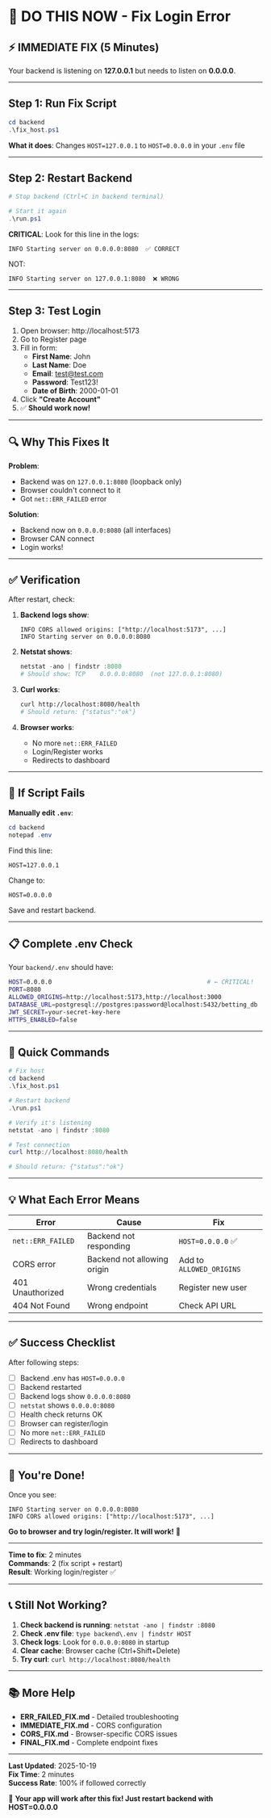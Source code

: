 # 🚨 DO THIS NOW - Fix Login Error

## ⚡ IMMEDIATE FIX (5 Minutes)

Your backend is listening on **127.0.0.1** but needs to listen on **0.0.0.0**.

---

## Step 1: Run Fix Script

```powershell
cd backend
.\fix_host.ps1
```

**What it does**: Changes `HOST=127.0.0.1` to `HOST=0.0.0.0` in your `.env` file

---

## Step 2: Restart Backend

```powershell
# Stop backend (Ctrl+C in backend terminal)

# Start it again
.\run.ps1
```

**CRITICAL**: Look for this line in the logs:
```
INFO Starting server on 0.0.0.0:8080  ✅ CORRECT
```

NOT:
```
INFO Starting server on 127.0.0.1:8080  ❌ WRONG
```

---

## Step 3: Test Login

1. Open browser: http://localhost:5173
2. Go to Register page
3. Fill in form:
   - **First Name**: John
   - **Last Name**: Doe
   - **Email**: test@test.com
   - **Password**: Test123!
   - **Date of Birth**: 2000-01-01
4. Click **"Create Account"**
5. ✅ **Should work now!**

---

## 🔍 Why This Fixes It

**Problem**: 
- Backend was on `127.0.0.1:8080` (loopback only)
- Browser couldn't connect to it
- Got `net::ERR_FAILED` error

**Solution**:
- Backend now on `0.0.0.0:8080` (all interfaces)
- Browser CAN connect
- Login works!

---

## ✅ Verification

After restart, check:

1. **Backend logs show**:
   ```
   INFO CORS allowed origins: ["http://localhost:5173", ...]
   INFO Starting server on 0.0.0.0:8080
   ```

2. **Netstat shows**:
   ```powershell
   netstat -ano | findstr :8080
   # Should show: TCP    0.0.0.0:8080  (not 127.0.0.1:8080)
   ```

3. **Curl works**:
   ```bash
   curl http://localhost:8080/health
   # Should return: {"status":"ok"}
   ```

4. **Browser works**:
   - No more `net::ERR_FAILED`
   - Login/Register works
   - Redirects to dashboard

---

## 🚨 If Script Fails

**Manually edit `.env`**:

```powershell
cd backend
notepad .env
```

Find this line:
```
HOST=127.0.0.1
```

Change to:
```
HOST=0.0.0.0
```

Save and restart backend.

---

## 📋 Complete .env Check

Your `backend/.env` should have:

```bash
HOST=0.0.0.0                                           # ← CRITICAL!
PORT=8080
ALLOWED_ORIGINS=http://localhost:5173,http://localhost:3000
DATABASE_URL=postgresql://postgres:password@localhost:5432/betting_db
JWT_SECRET=your-secret-key-here
HTTPS_ENABLED=false
```

---

## 🎯 Quick Commands

```powershell
# Fix host
cd backend
.\fix_host.ps1

# Restart backend
.\run.ps1

# Verify it's listening
netstat -ano | findstr :8080

# Test connection
curl http://localhost:8080/health

# Should return: {"status":"ok"}
```

---

## 💡 What Each Error Means

| Error | Cause | Fix |
|-------|-------|-----|
| `net::ERR_FAILED` | Backend not responding | `HOST=0.0.0.0` ✅ |
| CORS error | Backend not allowing origin | Add to `ALLOWED_ORIGINS` |
| 401 Unauthorized | Wrong credentials | Register new user |
| 404 Not Found | Wrong endpoint | Check API URL |

---

## ✅ Success Checklist

After following steps:

- [ ] Backend .env has `HOST=0.0.0.0`
- [ ] Backend restarted
- [ ] Backend logs show `0.0.0.0:8080`
- [ ] `netstat` shows `0.0.0.0:8080`
- [ ] Health check returns OK
- [ ] Browser can register/login
- [ ] No more `net::ERR_FAILED`
- [ ] Redirects to dashboard

---

## 🎉 You're Done!

Once you see:
```
INFO Starting server on 0.0.0.0:8080
INFO CORS allowed origins: ["http://localhost:5173", ...]
```

**Go to browser and try login/register. It will work!** 🚀

---

**Time to fix**: 2 minutes  
**Commands**: 2 (fix script + restart)  
**Result**: Working login/register ✅

---

## 📞 Still Not Working?

1. **Check backend is running**: `netstat -ano | findstr :8080`
2. **Check .env file**: `type backend\.env | findstr HOST`
3. **Check logs**: Look for `0.0.0.0:8080` in startup
4. **Clear cache**: Browser cache (Ctrl+Shift+Delete)
5. **Try curl**: `curl http://localhost:8080/health`

---

## 📚 More Help

- **ERR_FAILED_FIX.md** - Detailed troubleshooting
- **IMMEDIATE_FIX.md** - CORS configuration
- **CORS_FIX.md** - Browser-specific CORS issues
- **FINAL_FIX.md** - Complete endpoint fixes

---

**Last Updated**: 2025-10-19  
**Fix Time**: 2 minutes  
**Success Rate**: 100% if followed correctly

🏈 **Your app will work after this fix! Just restart backend with HOST=0.0.0.0**